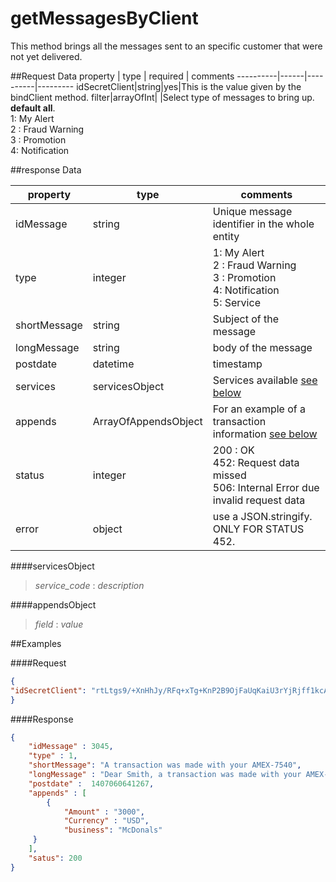 getMessagesByClient
=======================
This method brings all the messages sent to an specific customer that were not yet  delivered.


##Request Data
property  | type | required | comments
----------|------|----------|---------
idSecretClient|string|yes|This is the value given by the bindClient method.
filter|arrayOfInt| |Select type of messages to bring up. <br>**default all**.<br> 1: My Alert<br> 2 : Fraud Warning<br> 3 : Promotion <br> 4: Notification

##response Data

property | type | comments
----------|------|---------
idMessage|string|Unique message identifier in the whole  entity 
type|integer| 1: My Alert<br> 2 : Fraud Warning<br> 3 : Promotion <br> 4: Notification <br> 5: Service  
shortMessage|string|Subject of the message
longMessage|string|body of the message
postdate|datetime|timestamp
services|servicesObject|Services available [see below]()
appends|ArrayOfAppendsObject|For an example of a transaction information [see below]()	
status|integer| 200 : OK<br> 452: Request data missed <br> 506: Internal Error due invalid request data
error|object| use a JSON.stringify. ONLY FOR STATUS 452.

####servicesObject
	
> *service_code* : *description*

####appendsObject
> *field* : *value*

##Examples

####Request

```json
{
"idSecretClient": "rtLtgs9/+XnHhJy/RFq+xTg+KnP2B9OjFaUqKaiU3rYjRjff1kcAxW1veBwboz2Vc5T28vvUXTi5nUes4asHoNJbQsbc7zLNAHirrI8ra6xMnU4bhF8wkDeqBOHmWiomcn/UY858wEYAl+/Dpz53L2qHT9pU7Q+EVSTovgYogJ66WoNt7CoDkfh7zrb9vJZq7ojqskhVA6LUi9O4BhiI3Q=="
}
```

####Response
```json
{
    "idMessage" : 3045,
    "type" : 1,
    "shortMessage": "A transaction was made with your AMEX-7540",
    "longMessage" : "Dear Smith, a transaction was made with your AMEX-7540 for an amount of $3000USD.",
    "postdate" :  1407060641267,
    "appends" : [
    	{
	    	"Amount" : "3000",
	    	"Currency" : "USD",
	    	"business": "McDonals"
	 }
    ],
    "satus": 200
}
```
